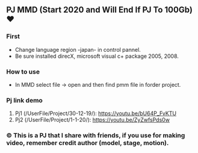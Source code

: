 ## PJ MMD (Start 2020 and Will End If PJ To 100Gb) :heart:
### First
- Change language region -japan- in control pannel.
- Be sure installed direcX, microsoft visual c+ package 2005, 2008.

### How to use
- In MMD select file -> open and then find pmm file in forder project.

### Pj link demo
1. Pj1 (/UserFile/Project/30-12-19/): https://youtu.be/bU64P_FvKTU
2. Pj2 (/UserFile/Project/1-1-20/): https://youtu.be/ZyZwfsPds0w

### :copyright: This is a PJ that I share with friends, if you use for making video, remember credit author (model, stage, motion).
